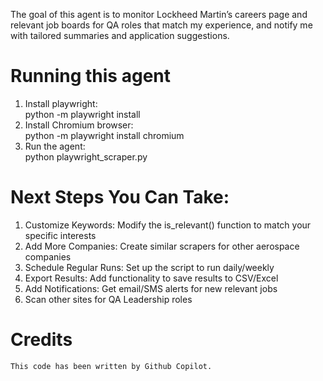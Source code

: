 The goal of this agent is to monitor Lockheed Martin’s careers page and relevant job boards for QA roles that match my experience, and notify me with tailored summaries and application suggestions.
# Running this agent
1. Install playwright:  
    python -m playwright install
1. Install Chromium browser:  
    python -m playwright install chromium
1. Run the agent:  
    python playwright_scraper.py

# Next Steps You Can Take:
1. Customize Keywords: Modify the is_relevant() function to match your specific interests
1. Add More Companies: Create similar scrapers for other aerospace companies  
1. Schedule Regular Runs: Set up the script to run daily/weekly  
1. Export Results: Add functionality to save results to CSV/Excel  
1. Add Notifications: Get email/SMS alerts for new relevant jobs  
1. Scan other sites for QA Leadership roles

# Credits
    This code has been written by Github Copilot.